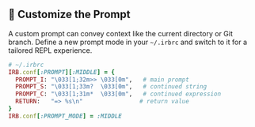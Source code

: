 ## 🎨 Customize the Prompt
A custom prompt can convey context like the current directory or Git branch. Define a new prompt mode in your `~/.irbrc` and switch to it for a tailored REPL experience.

```ruby
# ~/.irbrc
IRB.conf[:PROMPT][:MIDDLE] = {
  PROMPT_I: "\033[1;32m>> \033[0m",   # main prompt
  PROMPT_S: "\033[1;33m?  \033[0m",   # continued string
  PROMPT_C: "\033[1;31m*  \033[0m",   # continued expression
  RETURN:   "=> %s\n"                # return value
}
IRB.conf[:PROMPT_MODE] = :MIDDLE
```